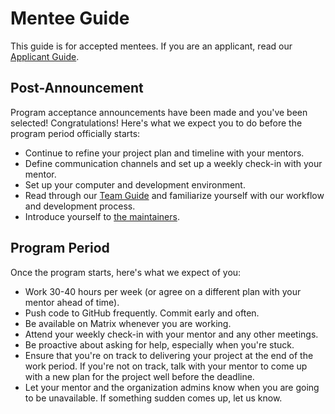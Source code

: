 # Mentee Guide

This guide is for accepted mentees. If you are an applicant, read our [Applicant Guide](/community/mentoring/applicant-guide).

## Post-Announcement

Program acceptance announcements have been made and you've been selected! Congratulations! Here's what we expect you to do before the program period officially starts:

- Continue to refine your project plan and timeline with your mentors.
- Define communication channels and set up a weekly check-in with your mentor.
- Set up your computer and development environment.
- Read through our [Team Guide](/team/guide) and familiarize yourself with our workflow and development process.
- Introduce yourself to [the maintainers](/team/members).

## Program Period

Once the program starts, here's what we expect of you:

- Work 30-40 hours per week (or agree on a different plan with your mentor ahead of time).
- Push code to GitHub frequently. Commit early and often.
- Be available on Matrix whenever you are working.
- Attend your weekly check-in with your mentor and any other meetings.
- Be proactive about asking for help, especially when you're stuck.
- Ensure that you're on track to delivering your project at the end of the work period. If you're not on track, talk with your mentor to come up with a new plan for the project well before the deadline.
-  Let your mentor and the organization admins know when you are going to be unavailable. If something sudden comes up, let us know.
